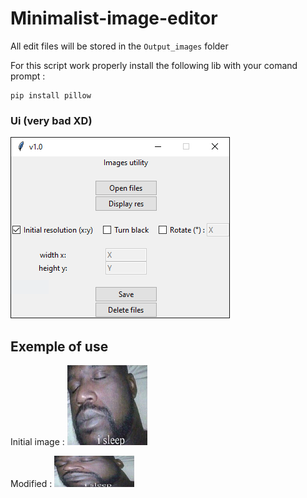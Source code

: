 # Minimalist-image-editor
All edit files will be stored in the `Output_images` folder

For this script work properly install the following lib with your comand prompt :
```
pip install pillow
```

### Ui (very bad XD)
![](https://raw.githubusercontent.com/ZombarDu88/Minimalist-image-editor/main/images/Software.PNG)

## Exemple of use
Initial image : ![](https://raw.githubusercontent.com/ZombarDu88/Minimalist-image-editor/main/images/snore%20mimimimi%20base.png)

Modified : ![](https://raw.githubusercontent.com/ZombarDu88/Minimalist-image-editor/main/images/snore%20mimimimi%20(128x50).png)
